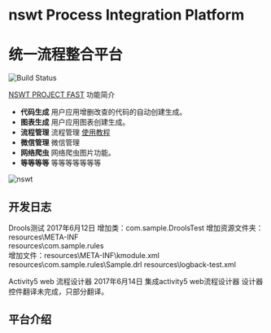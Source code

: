 # nswt Process Integration Platform
# 统一流程整合平台

![Build Status](http://www.nswt.com.cn/wwwroot/xyla/images/img/logo.png)

[NSWT PROJECT FAST](http://www.nswt.com.cn) 功能简介

- **代码生成** 用户应用增删改查的代码的自动创建生成。 
- **图表生成** 用户应用图表创建生成。
- **流程管理** 流程管理  [使用教程](http://www.baidu.com)
- **微信管理** 微信管理
- **网络爬虫** 网络爬虫图片功能。
- **等等等等** 等等等等等等等

![nswt](http://www.nswt.com.cn/wwwroot/xyla/images/img/banner/banner-ad-zhuti.png)

## 开发日志
Drools测试
2017年6月12日
增加类：com.sample.DroolsTest
增加资源文件夹：resources\META-INF\
              resources\com.sample.rules  
增加文件：resources\META-INF\kmodule.xml
         resources\com.sample.rules\Sample.drl
         resources\logback-test.xml

Activity5 web 流程设计器
2017年6月14日
集成activity5 web流程设计器
设计器控件翻译未完成，只部分翻译。

## 平台介绍

